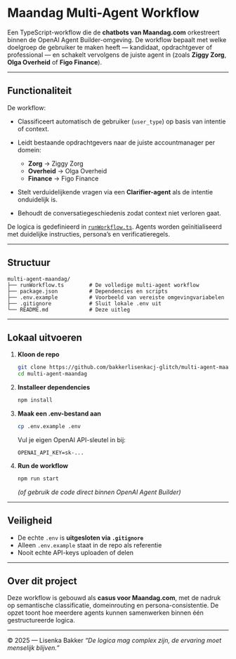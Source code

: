 

# Maandag Multi-Agent Workflow

Een TypeScript-workflow die de **chatbots van Maandag.com** orkestreert binnen de OpenAI Agent Builder-omgeving.
De workflow bepaalt met welke doelgroep de gebruiker te maken heeft — kandidaat, opdrachtgever of professional —
en schakelt vervolgens de juiste agent in (zoals **Ziggy Zorg**, **Olga Overheid** of **Figo Finance**).

---

## Functionaliteit

De workflow:

* Classificeert automatisch de gebruiker (`user_type`) op basis van intentie of context.
* Leidt bestaande opdrachtgevers naar de juiste accountmanager per domein:

  * **Zorg** → Ziggy Zorg
  * **Overheid** → Olga Overheid
  * **Finance** → Figo Finance
* Stelt verduidelijkende vragen via een **Clarifier-agent** als de intentie onduidelijk is.
* Behoudt de conversatiegeschiedenis zodat context niet verloren gaat.

De logica is gedefinieerd in [`runWorkflow.ts`](./runWorkflow.ts).
Agents worden geïnitialiseerd met duidelijke instructies, persona’s en verificatieregels.

---

## Structuur

```
multi-agent-maandag/
├── runWorkflow.ts        # De volledige multi-agent workflow
├── package.json          # Dependencies en scripts
├── .env.example          # Voorbeeld van vereiste omgevingvariabelen
├── .gitignore            # Sluit lokale .env uit
└── README.md             # Deze uitleg
```

---

## Lokaal uitvoeren

1. **Kloon de repo**

   ```bash
   git clone https://github.com/bakkerlisenkacj-glitch/multi-agent-maandag.git
   cd multi-agent-maandag
   ```

2. **Installeer dependencies**

   ```bash
   npm install
   ```

3. **Maak een .env-bestand aan**

   ```bash
   cp .env.example .env
   ```

   Vul je eigen OpenAI API-sleutel in bij:

   ```
   OPENAI_API_KEY=sk-...
   ```

4. **Run de workflow**

   ```bash
   npm run start
   ```

   *(of gebruik de code direct binnen OpenAI Agent Builder)*

---

## Veiligheid

* De echte `.env` is **uitgesloten via `.gitignore`**
* Alleen `.env.example` staat in de repo als referentie
* Nooit echte API-keys uploaden of delen

---

## Over dit project

Deze workflow is gebouwd als **casus voor Maandag.com**,
met de nadruk op semantische classificatie, domeinrouting en persona-consistentie.
De opzet toont hoe meerdere agents kunnen samenwerken binnen één gestructureerde logica.

---

© 2025 — Lisenka Bakker
*“De logica mag complex zijn, de ervaring moet menselijk blijven.”*


